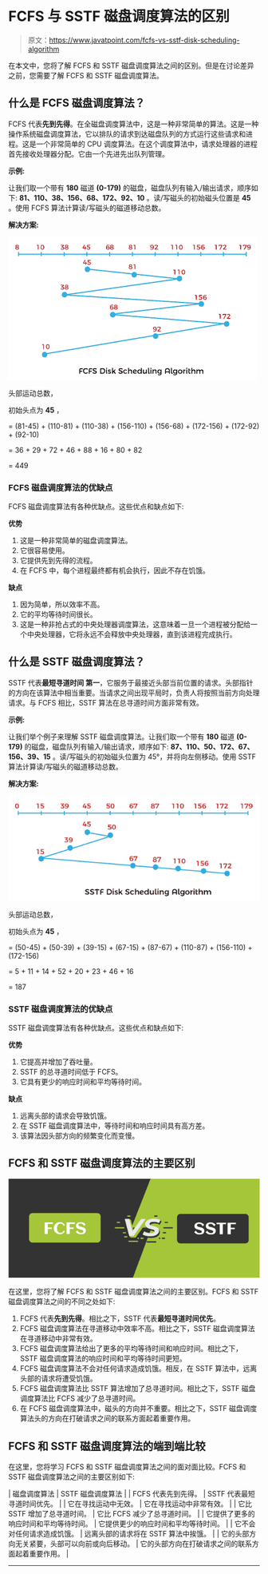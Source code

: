# FCFS 与 SSTF 磁盘调度算法的区别

> 原文：<https://www.javatpoint.com/fcfs-vs-sstf-disk-scheduling-algorithm>

在本文中，您将了解 FCFS 和 SSTF 磁盘调度算法之间的区别。但是在讨论差异之前，您需要了解 FCFS 和 SSTF 磁盘调度算法。

## 什么是 FCFS 磁盘调度算法？

FCFS 代表**先到先得**。在全磁盘调度算法中，这是一种非常简单的算法。这是一种操作系统磁盘调度算法，它以排队的请求到达磁盘队列的方式运行这些请求和进程。这是一个非常简单的 CPU 调度算法。在这个调度算法中，请求处理器的进程首先接收处理器分配。它由一个先进先出队列管理。

**示例:**

让我们取一个带有 **180** 磁道 **(0-179)** 的磁盘，磁盘队列有输入/输出请求，顺序如下: **81、110、38、156、68、172、92、10** 。读/写磁头的初始磁头位置是 **45** 。使用 FCFS 算法计算读/写磁头的磁道移动总数。

**解决方案:**

![FCFS vs SSTF Disk Scheduling Algorithm](img/e7239c435193c2f1932907f7e7fb159c.png)

头部运动总数，

初始头点为 **45** ，

= (81-45) + (110-81) + (110-38) + (156-110) + (156-68) + (172-156) + (172-92) + (92-10)

= 36 + 29 + 72 + 46 + 88 + 16 + 80 + 82

= 449

### FCFS 磁盘调度算法的优缺点

FCFS 磁盘调度算法有各种优缺点。这些优点和缺点如下:

**优势**

1.  这是一种非常简单的磁盘调度算法。
2.  它很容易使用。
3.  它提供先到先得的流程。
4.  在 FCFS 中，每个进程最终都有机会执行，因此不存在饥饿。

**缺点**

1.  因为简单，所以效率不高。
2.  它的平均等待时间很长。
3.  这是一种非抢占式的中央处理器调度算法，这意味着一旦一个进程被分配给一个中央处理器，它将永远不会释放中央处理器，直到该进程完成执行。

## 什么是 SSTF 磁盘调度算法？

SSTF 代表**最短寻道时间** **第一**，它服务于最接近头部当前位置的请求。头部指针的方向在该算法中相当重要。当请求之间出现平局时，负责人将按照当前方向处理请求。与 FCFS 相比，SSTF 算法在总寻道时间方面非常有效。

**示例:**

让我们举个例子来理解 SSTF 磁盘调度算法。让我们取一个带有 **180** 磁道 **(0-179)** 的磁盘，磁盘队列有输入/输出请求，顺序如下: **87、110、50、172、67、156、39、15** 。读/写磁头的初始磁头位置为 45°，并将向左侧移动。使用 SSTF 算法计算读/写磁头的磁道移动总数。

**解决方案:**

![FCFS vs SSTF Disk Scheduling Algorithm](img/680f9b99832cdadbad789adb42b1b8bf.png)

头部运动总数，

初始头点为 **45** ，

= (50-45) + (50-39) + (39-15) + (67-15) + (87-67) + (110-87) + (156-110) + (172-156)

= 5 + 11 + 14 + 52 + 20 + 23 + 46 + 16

= 187

### SSTF 磁盘调度算法的优缺点

SSTF 磁盘调度算法有各种优缺点。这些优点和缺点如下:

**优势**

1.  它提高并增加了吞吐量。
2.  SSTF 的总寻道时间低于 FCFS。
3.  它具有更少的响应时间和平均等待时间。

**缺点**

1.  远离头部的请求会导致饥饿。
2.  在 SSTF 磁盘调度算法中，等待时间和响应时间具有高方差。
3.  该算法因头部方向的频繁变化而变慢。

## FCFS 和 SSTF 磁盘调度算法的主要区别

![FCFS vs SSTF Disk Scheduling Algorithm](img/ff47584c8af382c68fc34ec1cce72ae2.png)

在这里，您将了解 FCFS 和 SSTF 磁盘调度算法之间的主要区别。FCFS 和 SSTF 磁盘调度算法之间的不同之处如下:

1.  FCFS 代表**先到先得**。相比之下，SSTF 代表**最短寻道时间优先**。
2.  FCFS 磁盘调度算法在寻道移动中效率不高。相比之下，SSTF 磁盘调度算法在寻道移动中非常有效。
3.  FCFS 磁盘调度算法给出了更多的平均等待时间和响应时间。相比之下，SSTF 磁盘调度算法的响应时间和平均等待时间更短。
4.  FCFS 磁盘调度算法不会对任何请求造成饥饿。相反，在 SSTF 算法中，远离头部的请求将遭受饥饿。
5.  FCFS 磁盘调度算法比 SSTF 算法增加了总寻道时间。相比之下，SSTF 磁盘调度算法比 FCFS 减少了总寻道时间。
6.  在 FCFS 磁盘调度算法中，磁头的方向并不重要。相比之下，SSTF 磁盘调度算法头的方向在打破请求之间的联系方面起着重要作用。

## FCFS 和 SSTF 磁盘调度算法的端到端比较

在这里，您将学习 FCFS 和 SSTF 磁盘调度算法之间的面对面比较。FCFS 和 SSTF 磁盘调度算法之间的主要区别如下:

| 磁盘调度算法 | SSTF 磁盘调度算法 |
| FCFS 代表先到先得。 | SSTF 代表最短寻道时间优先。 |
| 它在寻找运动中无效。 | 它在寻找运动中非常有效。 |
| 它比 SSTF 增加了总寻道时间。 | 它比 FCFS 减少了总寻道时间。 |
| 它提供了更多的响应时间和平均等待时间。 | 它提供更少的响应时间和平均等待时间。 |
| 它不会对任何请求造成饥饿。 | 远离头部的请求将在 SSTF 算法中挨饿。 |
| 它的头部方向无关紧要，头部可以向前或向后移动。 | 它的头部方向在打破请求之间的联系方面起着重要作用。 |

* * *